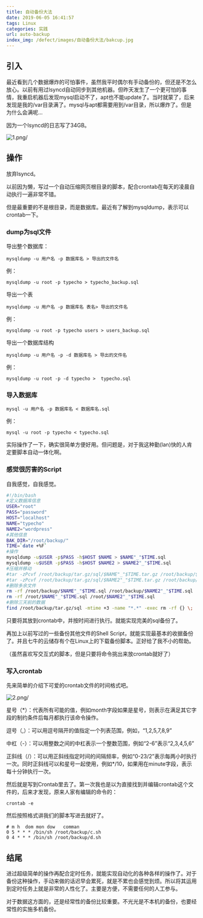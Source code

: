 ```yaml
---
title: 自动备份大法
date: 2019-06-05 16:41:57
tags: Linux
categories: 实践
url: auto-backup
index_img: /defect/images/自动备份大法/bakcup.jpg
---
```


## 引入

最近看到几个数据爆炸的可怕事件，虽然我平时偶尔有手动备份的，但还是不怎么放心。以前有用过lsyncd自动同步到其他机器。但昨天发生了一个更可怕的事情，我重启机器后发现mysql启动不了，apt也不能update了。当时就蒙了，后来发现是我的/var目录满了。mysql与apt都需要用到/var目录，所以爆炸了。但是为什么会满呢…

因为一个lsyncd的日志写了34GB。

![1.png/](./images/自动备份大法/2874899693.png)

## 操作

放弃lsyncd。

以前因为懒，写过一个自动压缩网页根目录的脚本，配合crontab在每天的凌晨自动执行一遍非常不错。

但是最重要的不是根目录，而是数据库。最近有了解到mysqldump，表示可以crontab一下。

### dump为sql文件

导出整个数据库：

```
mysqldump -u 用户名 -p 数据库名 > 导出的文件名
```

例：

```
mysqldump -u root -p typecho > typecho_backup.sql
```

导出一个表

```
mysqldump -u 用户名 -p 数据库名 表名> 导出的文件名
```

例：

```
mysqldump -u root -p typecho users > users_backup.sql
```

导出一个数据库结构

```
mysqldump -u 用户名 -p -d 数据库名 > 导出的文件名
```

例：

```
mysqldump -u root -p -d typecho >  typecho.sql
```

### 导入数据库

```
mysql -u 用户名 -p 数据库名 < 数据库名.sql
```

例：

```
mysql -u root -p typecho < typecho.sql
```

实际操作了一下，确实很简单方便好用。但问题是，对于我这种勤(lan)快的人肯定要脚本自动一体化啊。

### 感觉很厉害的Script

自我感觉，自我感觉。

```bash
#!/bin/bash
#定义数据库信息
USER="root"
PASS="password"
HOST="localhost"
NAME="typecho"
NAME2="wordpress"
#其他信息
BAK_DIR="/root/backup/"
TIME=`date +%F`
#操作
mysqldump -u$USER -p$PASS -h$HOST $NAME > $NAME"_"$TIME.sql
mysqldump -u$USER -p$PASS -h$HOST $NAME2 > $NAME2"_"$TIME.sql
#压缩并移动
#tar -zPcvf /root/backup/tar.gz/sql/$NAME"_"$TIME.tar.gz /root/backup/$NAME"_"$TIME.sql
#tar -zPcvf /root/backup/tar.gz/sql/$NAME2"_"$TIME.tar.gz /root/backup/$NAME2"_"$TIME.sql
#删除多余文件
rm -rf /root/backup/$NAME"_"$TIME.sql /root/backup/$NAME2"_"$TIME.sql
rm -rf /root/$NAME"_"$TIME.sql /root/$NAME2"_"$TIME.sql
#删除三天前的数据
find /root/backup/tar.gz/sql -mtime +3 -name "*.*" -exec rm -rf {} \;
```

只要将其放到crontab中，并按时间进行执行。就能实现完美的sql备份了。

再加上以前写过的一些备份其他文件的Shell Script，就能实现最基本的收据备份了。并且七牛的云储存有个在Linux上的下载备份脚本。正好给了我不小的帮助。

（虽然喜欢写交互式的脚本，但是只要将命令挑出来放crontab就好了）

### 写入crontab

先来简单的介绍下可爱的crontab文件的时间格式吧。

![2.png/](./images/自动备份大法/4160640759.png)

星号（*）：代表所有可能的值，例如month字段如果是星号，则表示在满足其它字段的制约条件后每月都执行该命令操作。

逗号（,）：可以用逗号隔开的值指定一个列表范围，例如，“1,2,5,7,8,9”

中杠（-）：可以用整数之间的中杠表示一个整数范围，例如“2-6”表示“2,3,4,5,6”

正斜线（/）：可以用正斜线指定时间的间隔频率，例如“0-23/2”表示每两小时执行一次。同时正斜线可以和星号一起使用，例如*/10，如果用在minute字段，表示每十分钟执行一次。



然后就是写到Crontab里去了。第一次我也是以为直接找到并编辑crontab这个文件的，后来才发现，原来人家有编辑的命令的：

```
crontab -e
```

然后按照格式讲我们的脚本写进去就好了。

```
# m h  dom mon dow   comman
0 5 * * * /bin/sh /root/backup/c.sh
0 4 * * * /bin/sh /root/backup/d.sh
```

## 结尾

进过超级简单的操作再配合定时任务，就能实现自动化的各种各样的操作了。对于备份这种操作，手动来做的话迟早会累死，就是不累也会感觉到烦。所以将其运用到定时任务上就是非常的人性化了。主要是方便，不需要任何的人工参与。

对于数据这方面的，还是经常性的备份比较重要。不光光是不本机的备份，也要经常性的实施多机备份。